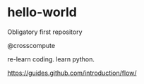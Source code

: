 # hello-world
Obligatory first repository

@crosscompute

re-learn coding.
learn python.

https://guides.github.com/introduction/flow/
